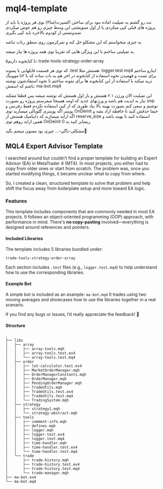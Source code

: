 # mql4-template

نت رو گشتم یه تمپلیت اماده نبود برای ساختن اکسپرت(متا۴)
توی هر پروژه یا باید از پروژه های قبلی کپی میکردی یا از اول مینویشتی این وسط چیزی رو هم عوض میکردی نمیدونستی از کودوم بالاخره باید کپی بگیری

یه جیزی میخواستم که این مشکلو حل کنه و تمرکزمون روی منطق ربات نباشه 

یه تمیلیتی ساختم با این ویژگی هایی که تقریبا توی همه پروژه ها نیاز میشه 

۵تا کتابخونه داریم:
trade-tools-strategy-order-array

که توی هر قسمت فایلهایی با پسوند .test هستش مثلا:
logger.test.mq4
اینارو ساختم برای تست و فهمیدن نحوه استفاده از کتابخونه 
در اخر هم یه بات ساده که با ۲تا مووینگ ترید میکنه با استفاده از این کتابخونه ها برای نمونه ساختم تا نحوه استفادشون نوشته باشم که اسمش:
ma-bot.mq4

این تمپلیت الان ورژن ۲.۱ هستش و بار اول هستش که نوشته میشه پس قطعا ممکنه نیاز به اپدیت هم باشه و ورژنهای جدید که اومد همینجا میفرستم
پروژه رو بصورت oop نوشتم و سعی کنم بصورت بهینه بالا بیاد طوری که از کپی استفاده نکردم فقط رفرنس و پوینتر 
اگه پوینتری گلوبالی میسازید توی OnDeinit حتما حذفش کنید تا حافظه ازاد بشه و اگه ارایه میسازید که داینامیک هستش از reserve_size استفاده کنید تا بهینه باشه و همین ارایه روهم توی OnDeinit ریسایز کنید به 0 

مشکلی-باگی-... چیزی بود ممنون میشم بگید🌹



## MQL4 Expert Advisor Template

I searched around but couldn’t find a proper template for building an Expert Advisor (EA) in MetaTrader 4 (MT4). In most projects, you either had to copy from older ones or start from scratch. The problem was, once you started modifying things, it became unclear what to copy from where.

So, I created a clean, structured template to solve that problem and help shift the focus away from boilerplate setup and more toward EA logic.

### Features

This template includes components that are commonly needed in most EA projects. It follows an object-oriented programming (OOP) approach, with performance in mind. There's **no copy-pasting** involved—everything is designed around references and pointers.

#### Included Libraries

The template includes 5 libraries bundled under:

```
trade-tools-strategy-order-array
```

Each section includes `.test` files (e.g., `logger.test.mq4`) to help understand how to use the corresponding libraries.

#### Example Bot

A simple bot is included as an example:
`ma-bot.mq4`
It trades using two moving averages and showcases how to use the libraries together in a real scenario.

If you find any bugs or issues, I’d really appreciate the feedback! 🌹


#### Structure

```
.
├── libs
│   ├── array
│   │   ├── array-tools.mqh
│   │   ├── array-tools.test.ex4
│   │   └── array-tools.test.mq4
│   ├── order
│   │   ├── lot-calculator.test.ex4
│   │   ├── MarketOrderManager.mqh
│   │   ├── OrderManagerConstants.mqh
│   │   ├── OrderManager.mqh
│   │   ├── PendingOrderManager.mqh
│   │   ├── TradeUtils.mqh
│   │   ├── TradeUtils.test.ex4
│   │   ├── TradeUtils.test.mq4
│   │   └── TradingSystem.mqh
│   ├── strategy
│   │   ├── strategy1.mqh
│   │   └── strategy-abstract.mqh
│   ├── tools
│   │   ├── comment-info.mqh
│   │   ├── defines.mqh
│   │   ├── logger.mqh
│   │   ├── logger.test.ex4
│   │   ├── logger.test.mq4
│   │   ├── time-handler.mqh
│   │   ├── time-handler.test.ex4
│   │   └── time-handler.test.mq4
│   └── trade
│       ├── trade-history.mqh
│       ├── trade-history.test.ex4
│       ├── trade-history.test.mq4
│       └── trade-manager.mqh
├── ma-bot.ex4
└── ma-bot.mq4

```

